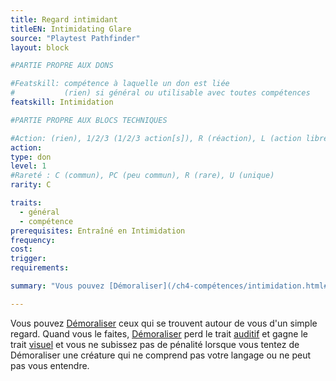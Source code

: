 ```yaml
---
title: Regard intimidant
titleEN: Intimidating Glare
source: "Playtest Pathfinder"
layout: block

#PARTIE PROPRE AUX DONS

#Featskill: compétence à laquelle un don est liée
#           (rien) si général ou utilisable avec toutes compétences
featskill: Intimidation

#PARTIE PROPRE AUX BLOCS TECHNIQUES

#Action: (rien), 1/2/3 (1/2/3 action[s]), R (réaction), L (action libre)
action:
type: don
level: 1
#Rareté : C (commun), PC (peu commun), R (rare), U (unique)
rarity: C

traits:
  - général
  - compétence
prerequisites: Entraîné en Intimidation
frequency:
cost:
trigger:
requirements:

summary: "Vous pouvez [Démoraliser](/ch4-compétences/intimidation.html#démoraliser) d'un regard, sans parler."

---
```


Vous pouvez [Démoraliser](/ch4-compétences/intimidation.html#démoraliser) ceux qui se trouvent autour de vous d'un simple regard. Quand vous le faites, [Démoraliser](/ch4-compétences/intimidation.html#démoraliser) perd le trait [auditif](/traits/auditif.html) et gagne le trait [visuel](/traits/visuel.html) et vous ne subissez pas de pénalité lorsque vous tentez de Démoraliser une créature qui ne comprend pas votre langage ou ne peut pas vous entendre.